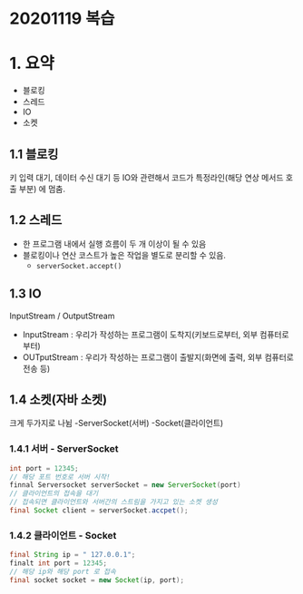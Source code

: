 # 20201119 복습

# 1. 요약

- 블로킹
- 스레드
- IO
- 소켓

## 1.1 블로킹

키 입력 대기, 데이터 수신 대기 등 IO와 관련해서 코드가 특정라인(해당 연상 메서드 호출 부분) 에 멈춤.

## 1.2 스레드

- 한 프로그램 내에서 실행 흐름이 두 개 이상이 될 수 있음
- 블로킹이나 연산 코스트가 높은 작업을 별도로 분리할 수 있음.
  - `serverSocket.accept()`

## 1.3 IO

InputStream / OutputStream

- InputStream : 우리가 작성하는 프로그램이 도착지(키보드로부터, 외부 컴퓨터로부터)
- OUTputStream : 우리가 작성하는 프로그램이 출발지(화면에 출력, 외부 컴퓨터로 전송 등)

## 1.4 소켓(자바 소켓)

크게 두가지로 나뉨
-ServerSocket(서버)
-Socket(클라이언트)

### 1.4.1 서버 - ServerSocket

```java
int port = 12345;
// 해당 포트 번호로 서버 시작!
finnal Serversocket serverSocket = new ServerSocket(port)
// 클라이언트의 접속을 대기
// 접속되면 클라이언트와 서버간의 스트림을 가지고 있는 소켓 생성
final Socket client = serverSocket.accpet();
```

### 1.4.2 클라이언트 - Socket

```java
final String ip = " 127.0.0.1";
finalt int port = 12345;
// 해당 ip와 해당 port 로 접속
final socket socket = new Socket(ip, port);
```
